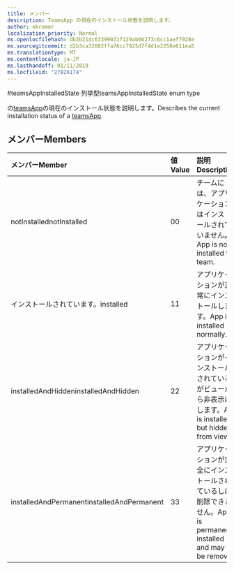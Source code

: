 ```yaml
---
title: メンバー
description: TeamsApp の現在のインストール状態を説明します。
author: nkramer
localization_priority: Normal
ms.openlocfilehash: db2b21dc63399031f129ab06273c6cc1aef7928e
ms.sourcegitcommit: d2b3ca32602ffa76cc7925d7f4d1e2258e611ea5
ms.translationtype: MT
ms.contentlocale: ja-JP
ms.lasthandoff: 01/11/2019
ms.locfileid: "27826174"
---
```

#<a name="teamsappinstalledstate-enum-type"></a><span data-ttu-id="b4082-103">teamsAppInstalledState 列挙型</span><span class="sxs-lookup"><span data-stu-id="b4082-103">teamsAppInstalledState enum type</span></span>



<span data-ttu-id="b4082-104">の[teamsApp](teamsapp.md)の現在のインストール状態を説明します。</span><span class="sxs-lookup"><span data-stu-id="b4082-104">Describes the current installation status of a [teamsApp](teamsapp.md).</span></span>

## <a name="members"></a><span data-ttu-id="b4082-105">メンバー</span><span class="sxs-lookup"><span data-stu-id="b4082-105">Members</span></span>

| <span data-ttu-id="b4082-106">メンバー</span><span class="sxs-lookup"><span data-stu-id="b4082-106">Member</span></span> | <span data-ttu-id="b4082-107">値</span><span class="sxs-lookup"><span data-stu-id="b4082-107">Value</span></span>| <span data-ttu-id="b4082-108">説明</span><span class="sxs-lookup"><span data-stu-id="b4082-108">Description</span></span> |
|:---------------|:--------|:----------|
|<span data-ttu-id="b4082-109">notInstalled</span><span class="sxs-lookup"><span data-stu-id="b4082-109">notInstalled</span></span>|<span data-ttu-id="b4082-110">0</span><span class="sxs-lookup"><span data-stu-id="b4082-110">0</span></span>|<span data-ttu-id="b4082-111">チームには、アプリケーションはインストールされていません。</span><span class="sxs-lookup"><span data-stu-id="b4082-111">App is not installed to team.</span></span>|
|<span data-ttu-id="b4082-112">インストールされています。</span><span class="sxs-lookup"><span data-stu-id="b4082-112">installed</span></span>|<span data-ttu-id="b4082-113">1</span><span class="sxs-lookup"><span data-stu-id="b4082-113">1</span></span>|<span data-ttu-id="b4082-114">アプリケーションが正常にインストールします。</span><span class="sxs-lookup"><span data-stu-id="b4082-114">App is installed normally.</span></span>|
|<span data-ttu-id="b4082-115">installedAndHidden</span><span class="sxs-lookup"><span data-stu-id="b4082-115">installedAndHidden</span></span>|<span data-ttu-id="b4082-116">2</span><span class="sxs-lookup"><span data-stu-id="b4082-116">2</span></span>|<span data-ttu-id="b4082-117">アプリケーションがインストールされているがビューから非表示にします。</span><span class="sxs-lookup"><span data-stu-id="b4082-117">App is installed but hidden from view.</span></span>|
|<span data-ttu-id="b4082-118">installedAndPermanent</span><span class="sxs-lookup"><span data-stu-id="b4082-118">installedAndPermanent</span></span>|<span data-ttu-id="b4082-119">3</span><span class="sxs-lookup"><span data-stu-id="b4082-119">3</span></span>|<span data-ttu-id="b4082-120">アプリケーションが完全にインストールされているしは削除できません。</span><span class="sxs-lookup"><span data-stu-id="b4082-120">App is permanently installed and may not be removed.</span></span>|

